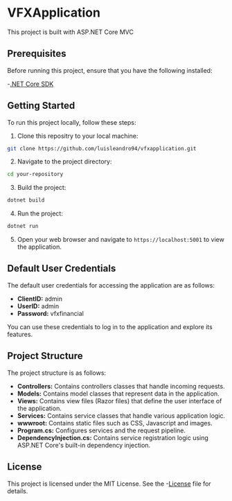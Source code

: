 # VFXApplication
This project is built with ASP.NET Core MVC

## Prerequisites
Before running this project, ensure that you have the following installed:

-[.NET Core SDK](https://dotnet.microsoft.com/download)

## Getting Started

To run this project locally, follow these steps:

1. Clone this repositry to your local machine:

  ```bash
  git clone https://github.com/luisleandro94/vfxapplication.git
  ```

2. Navigate to the project directory:

  ```bash
  cd your-repository
  ```

3. Build the project:

  ```bash
  dotnet build
  ```

4. Run the project:

  ```bash
  dotnet run
  ```

5. Open your web browser and navigate to `https://localhost:5001` to view the application.

## Default User Credentials

The default user credentials for accessing the application are as follows:

- **ClientID:** admin
- **UserID:** admin
- **Password:** vfxfinancial

You can use these credentials to log in to the application and explore its features.

## Project Structure

The project structure is as follows:

- **Controllers:** Contains controllers classes that handle incoming requests.
- **Models:** Contains model classes that represent data in the application.
- **Views:** Contains view files (Razor files) that define the user interface of the application.
- **Services:** Contains service classes that handle various application logic.
- **wwwroot:** Contains static files such as CSS, Javascript and images.
- **Program.cs:** Configures services and the request pipeline.
- **DependencyInjection.cs:** Contains service registration logic using ASP.NET Core's built-in dependency injection.

## License

This project is licensed under the MIT License. See the -[License](https://github.com/git/git-scm.com/blob/main/MIT-LICENSE.txt) file for details.

